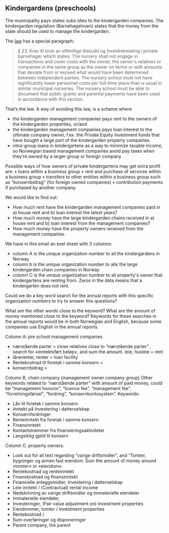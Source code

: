## Kindergardens (preschools) ##
The municipality pays states subs idies to the kindergarden companies. The kindergarden regulation (Barnehageloven) states that the money from the state should be used to manage the kindergarden.

The [law](https://lovdata.no/dokument/NL/lov/2005-06-17-64/KAPITTEL_5#KAPITTEL_5)
has a special paragraph: 
> § 23. Krav til bruk av offentlige tilskudd og foreldrebetaling i private barnehager
which states:
> The nursery shall not engage in transactions and cover costs with the owner, the owner's relatives or companies in the same group as the owner on terms or with amounts that deviate from or exceed what would have been determined between independent parties. The nursery school must not have significantly lower personnel costs per full-time place than is usual in similar municipal nurseries. The nursery school must be able to document that public grants and parental payments have been used in accordance with this section.

That’s the law. A way of avoiding this law, is a scheme where
* the kindergarden management companies pays rent to the owners of the kindergarden properties, or/and
* the kindergarden management companies pays loan interest to the ultimate company owner, f.ex. the Private Equity investment funds that have bought a large part of the kindergarden property companies.
* intra-group loans in kindergartens as a way to minimize taxable income, so Norwegian based management companies avoid pay taxes when they’re owned by a larger group or foreign company

Possible ways of how owners of private kindergartens may get extra profit are:
• loans within a business group
• rent and purchase of services within a business group
• transfers to other entities within a business group such as "konsernbidrag" (for foreign owned companies)
• contribution payments if purchased by another company.

We would like to find out:
* How much rent have the kindergarden management companies paid in a) house rent and b) loan interest the latest years?
* How much money have the large kindergarden chains received in a) house rent and b) loan interest from the management companies?
* How much money have the property owners received from the management companies.

We have in this email an exel sheet with 3 columns:
* column A is the unique organization number to all the kindergardens in Norway
* column b is the unique organization number to alle the large kindergarden chain companies in Norway
* column C is the unique organization number to all property's owner that kindergartens are renting from. Zeros in the data means that a kindergarten does not rent.

Could we do a key word search for the annual reports with this specific organization numbers to try to answer this questions?

What are the other words close to the keyword? What are the amount of money mentioned close to the keyword?
Keywords for these searches in the annual reports would be in both Norwegian and English, because some companies use English in the annual reports.

Column A: pre school management companies
* nærstående parter = close relatives
close to “nærstående parter” , search for «inntektsført beløp», and sum the amount. leie, husleie = rent
* lånerenter, renter = loan facility
* Rentekostnad til foretak i samme konsern =
* konsernbidrag =

Column B, chain company (management owner company group)
Other keywords related to “nærstående parter” with amount of paid money, could be “management honoror”, “licence fee”, “management fee”, “forretningsførsel”, “fordring”, “konsernkontosystem”.
Keywords:
* Lån til foretak i samme konsern
* Inntekt på Investering i datterselskap
* Konsernfordringer
* Renteinntekt fra foretak i samme konsern
* Finansinntekt
* Kontantstrømmer fra finansieringsaktiviteter
* Langsiktig gjeld til konsern

Column C: property owners.
* Look out for all text regarding “varige driftsmidler”, and “Tomter, bygninger og annen fast eiendom. Sum the amount of money around «tomter» or «eiendom».
* Rentekostnad og renteinntekt
* Finanskostnad og finansinntekt
* Finansielle anleggsmidler, Investering i datterselskap
* Leie inntekt / (Contractual) rental income
* Nedskrivning av varige driftsmidler og immaterielle eiendeler
* Immaterielle eiendeler,
* Investeringer, (Fair value adjustment on) investment properties
* Eiendommer, tomter / Investment properties
* Rentekostnad /
* Sum overføringer og disponeringer
* Parent company, the parent
